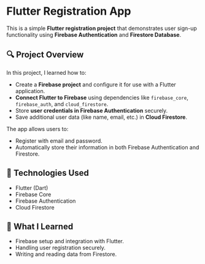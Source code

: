 # Flutter Registration App

This is a simple **Flutter registration project** that demonstrates user sign-up functionality using **Firebase Authentication** and **Firestore Database**.

## 🔍 Project Overview

In this project, I learned how to:

- Create a **Firebase project** and configure it for use with a Flutter application.
- **Connect Flutter to Firebase** using dependencies like `firebase_core`, `firebase_auth`, and `cloud_firestore`.
- Store **user credentials in Firebase Authentication** securely.
- Save additional user data (like name, email, etc.) in **Cloud Firestore**.

The app allows users to:
- Register with email and password.
- Automatically store their information in both Firebase Authentication and Firestore.

## 🚀 Technologies Used

- Flutter (Dart)
- Firebase Core
- Firebase Authentication
- Cloud Firestore

## 🧠 What I Learned

- Firebase setup and integration with Flutter.
- Handling user registration securely.
- Writing and reading data from Firestore.

